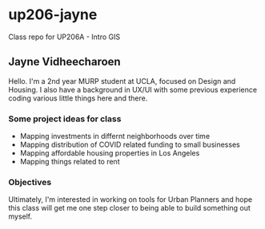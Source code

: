 # up206-jayne
Class repo for UP206A - Intro GIS

## Jayne Vidheecharoen ##
Hello. I'm a 2nd year MURP student at UCLA, focused on Design and Housing. I also have a background in UX/UI with some previous experience coding various little things here and there. 

### Some project ideas for class ###
- Mapping investments in differnt neighborhoods over time
- Mapping distribution of COVID related funding to small businesses
- Mapping affordable housing properties in Los Angeles
- Mapping things related to rent

### Objectives ### 
Ultimately, I'm interested in working on tools for Urban Planners and hope this class will get me one step closer to being able to build something out myself.
